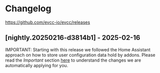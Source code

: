 # Changelog

https://github.com/evcc-io/evcc/releases

## [nightly.20250216-d3814b1] - 2025-02-16

IMPORTANT: Starting with this release we followed the Home Assistant approach on how to store user configuration data hold by addons. Please read the _Important_ section [here](https://docs.evcc.io/en/docs/installation/home-assistant) to understand the changes we are automatically applying for you.
